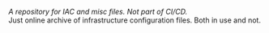 *A repository for IAC and misc files. Not part of CI/CD.* <br />
Just online archive of infrastructure configuration files. Both in use and not.
